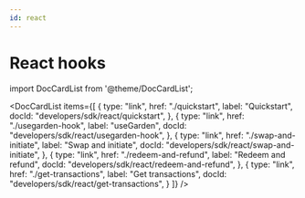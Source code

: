 ```yaml
---
id: react
---
```


# React hooks

import DocCardList from '@theme/DocCardList';

<DocCardList
items={[
{
type: "link",
href: "./quickstart",
label: "Quickstart",
docId: "developers/sdk/react/quickstart",
},
{
type: "link",
href: "./usegarden-hook",
label: "useGarden",
docId: "developers/sdk/react/usegarden-hook",
},
{
type: "link",
href: "./swap-and-initiate",
label: "Swap and initiate",
docId: "developers/sdk/react/swap-and-initiate",
},
{
type: "link",
href: "./redeem-and-refund",
label: "Redeem and refund",
docId: "developers/sdk/react/redeem-and-refund",
},
{
type: "link",
href: "./get-transactions",
label: "Get transactions",
docId: "developers/sdk/react/get-transactions",
}
]}
/>